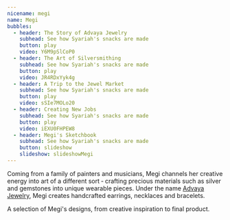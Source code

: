 ```yaml
---
nicename: megi
name: Megi
bubbles:
  - header: The Story of Advaya Jewelry
    subhead: See how Syariah's snacks are made
    button: play
    video: Y6M9pSlCoP0
  - header: The Art of Silversmithing
    subhead: See how Syariah's snacks are made
    button: play
    video: JR4RDxYyk4g
  - header: A Trip to the Jewel Market
    subhead: See how Syariah's snacks are made
    button: play
    video: sSIe7MOLo20
  - header: Creating New Jobs
    subhead: See how Syariah's snacks are made
    button: play
    video: iEXU0FHPEW8
  - header: Megi's Sketchbook
    subhead: See how Syariah's snacks are made
    button: slideshow
    slideshow: slideshowMegi
---
```


<p>Coming from a family of painters and musicians, Megi channels her creative energy into art of a different sort &dash; crafting precious materials such as silver and gemstones into unique wearable pieces. Under the name <a href="http://advayajewel.com/" target="_blank">Advaya Jewelry</a>, Megi creates handcrafted earrings, necklaces and bracelets.</p>

<p class="slideshow-only">A selection of Megi's designs, from creative inspiration to final product.</p>
